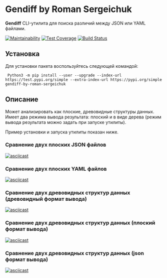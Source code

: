 # Gendiff by Roman Sergeichuk
 **Gendiff** CLI-утилита для поиска различий между JSON или YAML файлами.

[![Maintainability](https://api.codeclimate.com/v1/badges/2c76c4d46201f8b81071/maintainability)](https://codeclimate.com/github/Roman-Sergeichuk/python-project-lvl2/maintainability)
[![Test Coverage](https://api.codeclimate.com/v1/badges/2c76c4d46201f8b81071/test_coverage)](https://codeclimate.com/github/Roman-Sergeichuk/python-project-lvl2/test_coverage)
[![Build Status](https://travis-ci.com/Roman-Sergeichuk/python-project-lvl2.svg?branch=master)](https://travis-ci.com/Roman-Sergeichuk/python-project-lvl2)
## Установка
Для установки пакета воспользуйтесь следующей командой:

``` Python3 -m pip install --user --upgrade --index-url https://test.pypi.org/simple --extra-index-url https://pypi.org/simple gendiff-by-roman-sergeichuk```

## Описание
Может анализировать как плоские, древовидные структуры данных. Имеет два режима вывода результата: плоский и в виде дерева (режим вывода результата можно задать при запуске утилиты).

Пример установки и запуска утилиты показан ниже.

### Сравнение двух плоских JSON файлов
[![asciicast](https://asciinema.org/a/K8boCpiqYoRy43558lYZgHVL5.svg)](https://asciinema.org/a/K8boCpiqYoRy43558lYZgHVL5)
### Сравнение двух плоских YAML файлов
[![asciicast](https://asciinema.org/a/lnx778SwegompC8b2BglCv6Bg.svg)](https://asciinema.org/a/lnx778SwegompC8b2BglCv6Bg)
### Сравнение двух древовидных структур данных (древовидный формат вывода)
[![asciicast](https://asciinema.org/a/aXZUSMTO3EkV0ZCoP4ZF0MPro.svg)](https://asciinema.org/a/aXZUSMTO3EkV0ZCoP4ZF0MPro)
### Сравнение двух древовидных структур данных (плоский формат вывода)
[![asciicast](https://asciinema.org/a/re3mYpXMpAhUd3XBDLErwcr45.svg)](https://asciinema.org/a/re3mYpXMpAhUd3XBDLErwcr45)
### Сравнение двух древовидных структур данных (json формат вывода)
[![asciicast](https://asciinema.org/a/FqJebaSELiPY5jhD8DBmZCPre.svg)](https://asciinema.org/a/FqJebaSELiPY5jhD8DBmZCPre)
